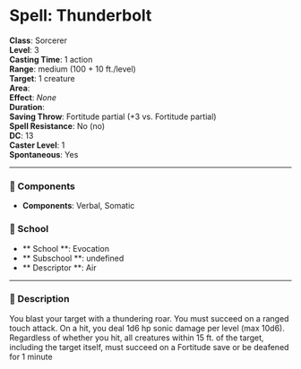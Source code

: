 
# Spell: Thunderbolt
**Class**: Sorcerer  
**Level**: 3  
**Casting Time**: 1 action  
**Range**: medium (100 + 10 ft./level)  
**Target**: 1 creature  
**Area**:   
**Effect**: _None_  
**Duration**:   
**Saving Throw**: Fortitude partial (+3 vs. Fortitude partial)  
**Spell Resistance**: No (no)  
**DC**: 13  
**Caster Level**: 1  
**Spontaneous**: Yes

---

### 🔮 Components
- **Components**: Verbal, Somatic

### 🏫 School
- ** School **: Evocation
- ** Subschool **: undefined
- ** Descriptor **: Air
---

### 📜 Description
You blast your target with a thundering roar. You must succeed on a ranged touch attack. On a hit, you deal 1d6 hp sonic damage per level (max 10d6). Regardless of whether you hit, all creatures within 15 ft. of the target, including the target itself, must succeed on a Fortitude save or be deafened for 1 minute

